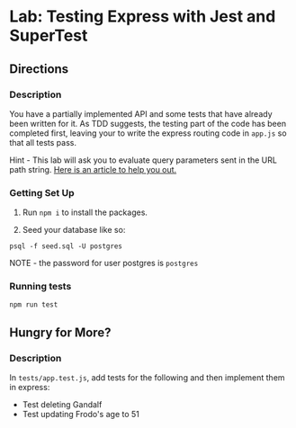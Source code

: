 # Lab: Testing Express with Jest and SuperTest

## Directions

### Description

You have a partially implemented API and some tests that have already been written for it. As TDD suggests, the testing part of the code has been completed first, leaving your to write the express routing code in `app.js` so that all tests pass.

Hint - This lab will ask you to evaluate query parameters sent in the URL path string. [Here is an article to help you out.](https://stackabuse.com/get-query-strings-and-parameters-in-express-js/)

### Getting Set Up

1. Run `npm i` to install the packages.

1. Seed your database like so:

```
psql -f seed.sql -U postgres
```

NOTE - the password for user postgres is `postgres`

### Running tests

```
npm run test
```

## Hungry for More?

### Description

In `tests/app.test.js`, add tests for the following and then implement them in express:

- Test deleting Gandalf
- Test updating Frodo's age to 51
